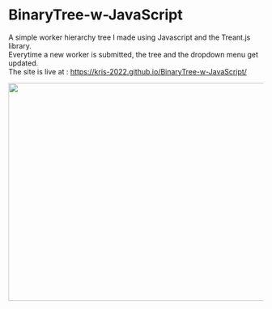 # BinaryTree-w-JavaScript
A simple worker hierarchy tree I made using Javascript and the Treant.js library.
<br> Everytime a new worker is submitted, the tree and the dropdown menu get updated.
<br>The site is live at : https://kris-2022.github.io/BinaryTree-w-JavaScript/


<a href="#"><img src="https://github.com/Kris-2022/BinaryTree-w-JavaScript/assets/113033203/85e67dae-02b0-4a6e-b0ce-fb48522203f7" width="600px" height="431px" /></a>

